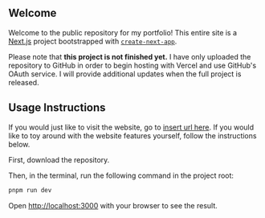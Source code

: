 ## Welcome
Welcome to the public repository for my portfolio! This entire site is a [Next.js](https://nextjs.org) project bootstrapped with [`create-next-app`](https://nextjs.org/docs/app/api-reference/cli/create-next-app).

Please note that **this project is not finished yet.** I have only uploaded the repository to GitHub in order to begin hosting with Vercel and use GitHub's OAuth service. I will provide additional updates when the full project is released.

## Usage Instructions

If you would just like to visit the website, go to [insert url here](https://google.com). If you would like to toy around with the website features yourself, follow the instructions below.

First, download the repository.

Then, in the terminal, run the following command in the project root:

```bash
pnpm run dev
```
Open [http://localhost:3000](http://localhost:3000) with your browser to see the result.
